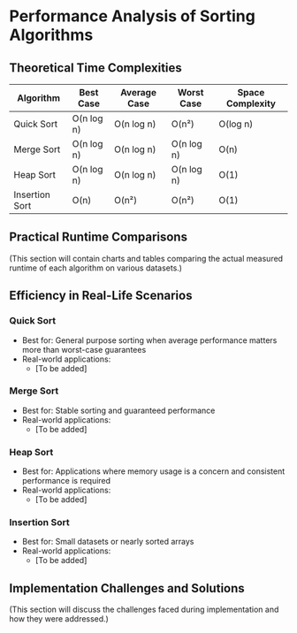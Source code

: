 # Performance Analysis of Sorting Algorithms

## Theoretical Time Complexities

| Algorithm       | Best Case | Average Case | Worst Case | Space Complexity |
|----------------|-----------|--------------|------------|------------------|
| Quick Sort     | O(n log n)| O(n log n)   | O(n²)      | O(log n)         |
| Merge Sort     | O(n log n)| O(n log n)   | O(n log n) | O(n)             |
| Heap Sort      | O(n log n)| O(n log n)   | O(n log n) | O(1)             |
| Insertion Sort | O(n)      | O(n²)        | O(n²)      | O(1)             |

## Practical Runtime Comparisons

(This section will contain charts and tables comparing the actual measured runtime of each algorithm on various datasets.)

## Efficiency in Real-Life Scenarios

### Quick Sort
- Best for: General purpose sorting when average performance matters more than worst-case guarantees
- Real-world applications:
  - [To be added]

### Merge Sort
- Best for: Stable sorting and guaranteed performance
- Real-world applications:
  - [To be added]

### Heap Sort
- Best for: Applications where memory usage is a concern and consistent performance is required
- Real-world applications:
  - [To be added]

### Insertion Sort
- Best for: Small datasets or nearly sorted arrays
- Real-world applications:
  - [To be added]

## Implementation Challenges and Solutions

(This section will discuss the challenges faced during implementation and how they were addressed.)
